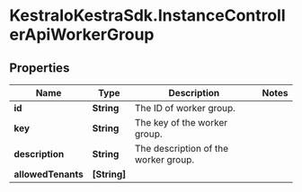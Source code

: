# KestraIoKestraSdk.InstanceControllerApiWorkerGroup

## Properties

Name | Type | Description | Notes
------------ | ------------- | ------------- | -------------
**id** | **String** | The ID of worker group. | 
**key** | **String** | The key of the worker group. | 
**description** | **String** | The description of the worker group. | 
**allowedTenants** | **[String]** |  | 


